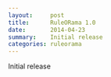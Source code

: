 ```yaml
---
layout:     post
title:      RuleORama 1.0 
date:       2014-04-23
summary:    Initial release
categories: ruleorama
---
```

Initial release